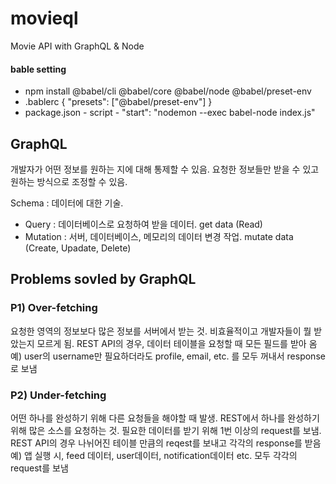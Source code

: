 # movieql

Movie API with GraphQL & Node

#### bable setting

- npm install @babel/cli @babel/core @babel/node @babel/preset-env
- .bablerc { "presets": ["@babel/preset-env"] }
- package.json - script - "start": "nodemon --exec babel-node index.js"

## GraphQL

개발자가 어떤 정보를 원하는 지에 대해 통제할 수 있음.
요청한 정보들만 받을 수 있고 원하는 방식으로 조정할 수 있음.

Schema : 데이터에 대한 기술.

- Query : 데이터베이스로 요청하여 받을 데이터. get data (Read)
- Mutation : 서버, 데이터베이스, 메모리의 데이터 변경 작업. mutate data (Create, Upadate, Delete)

## Problems sovled by GraphQL

### P1) Over-fetching

요청한 영역의 정보보다 많은 정보를 서버에서 받는 것.
비효율적이고 개발자들이 뭘 받았는지 모르게 됨.
REST API의 경우, 데이터 테이블을 요청할 때 모든 필드를 받아 옴
예) user의 username만 필요하더라도 profile, email, etc. 를 모두 꺼내서 response로 보냄

### P2) Under-fetching

어떤 하나를 완성하기 위해 다른 요청들을 해야할 때 발생.
REST에서 하나를 완성하기 위해 많은 소스를 요청하는 것.
필요한 데이터를 받기 위해 1번 이상의 request를 보냄.
REST API의 경우 나뉘어진 테이블 만큼의 reqest를 보내고 각각의 response를 받음
예) 앱 실행 시, feed 데이터, user데이터, notification데이터 etc. 모두 각각의 request를 보냄
